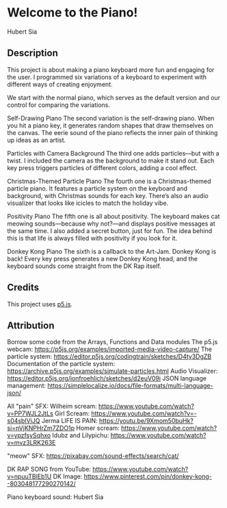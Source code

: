# Welcome to the Piano!

Hubert Sia

[View this project online]: https://hubertsia.github.io/cart253/topics/assignments/var-jam/

## Description

This project is about making a piano keyboard more fun and engaging for the user. I programmed six variations of a keyboard to experiment with different ways of creating enjoyment.

We start with the normal piano, which serves as the default version and our control for comparing the variations.

Self-Drawing Piano
The second variation is the self-drawing piano. When you hit a piano key, it generates random shapes that draw themselves on the canvas. The eerie sound of the piano reflects the inner pain of thinking up ideas as an artist.

Particles with Camera Background
The third one adds particles—but with a twist. I included the camera as the background to make it stand out. Each key press triggers particles of different colors, adding a cool effect.

Christmas-Themed Particle Piano
The fourth one is a Christmas-themed particle piano. It features a particle system on the keyboard and background, with Christmas sounds for each key. There’s also an audio visualizer that looks like icicles to match the holiday vibe.

Positivity Piano
The fifth one is all about positivity. The keyboard makes cat meowing sounds—because why not?—and displays positive messages at the same time. I also added a secret button, just for fun. The idea behind this is that life is always filled with positivity if you look for it.

Donkey Kong Piano
The sixth is a callback to the Art-Jam. Donkey Kong is back! Every key press generates a new Donkey Kong head, and the keyboard sounds come straight from the DK Rap itself.

## Credits

This project uses [p5.js](https://p5js.org).


## Attribution

Borrow some code from the Arrays, Functions and Data modules
The p5.js webcam: https://p5js.org/examples/imported-media-video-capture/
The particle system: https://editor.p5js.org/codingtrain/sketches/D4ty3DgZB
Documentation of the particle system: https://archive.p5js.org/examples/simulate-particles.html
Audio Visualizer: https://editor.p5js.org/jonfroehlich/sketches/d2euV09i
JSON language management: https://simplelocalize.io/docs/file-formats/multi-language-json/


All "pain" SFX: 
Wilheim scream: https://www.youtube.com/watch?v=PP7WJL2JtLs
Girl Scream: https://www.youtube.com/watch?v=-s04sbIViJQ
Jerma LIFE IS PAIN: https://youtu.be/9Xmom50buHk?si=nVjKNPHrZm7ZDO1p
Homer scream: https://www.youtube.com/watch?v=ypzfsySqhxo
Idubz and Lilypichu: https://www.youtube.com/watch?v=mvz3LRK263E
 
"meow" SFX: https://pixabay.com/sound-effects/search/cat/


DK RAP SONG from YouTube: https://www.youtube.com/watch?v=npuuTBlEb1U
DK Image: https://www.pinterest.com/pin/donkey-kong--803048177290270142/

Piano keyboard sound: Hubert Sia